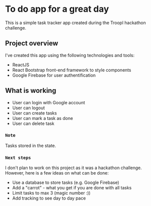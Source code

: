 # To do app for a great day

This is a simple task tracker app created during the Troopl hackathon challenge.

## Project overview

I've created this app using the following technologies and tools:
* ReactJS
* React Bootstrap front-end framework to style components
* Google Firebase for user authentification 

## What is working
* User can login with Google account
* User can logout
* User can create tasks 
* User can mark a task as done
* User can delete task

### `Note`

Tasks stored in the state.

### `Next steps`

I don't plan to work on this project as it was a hackathon challenge. However, here is a few ideas on what can be done:
* Use a database to store tasks (e.g. Google Firebase)
* Add a "carrot" - what you get if you are done with all tasks
* Limit tasks to max 3 (magic number :))
* Add tracking to see day to day pace
